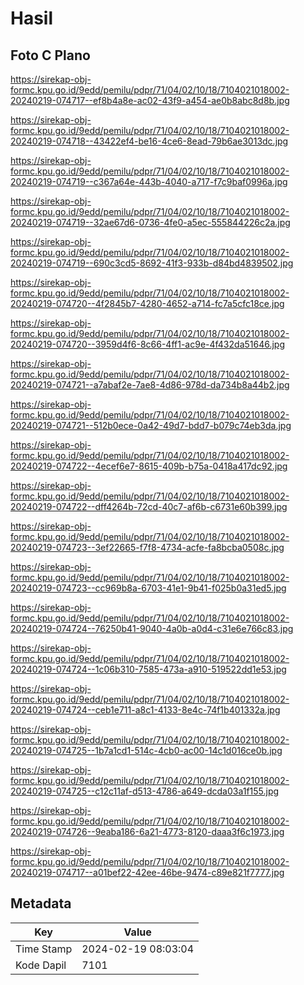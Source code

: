 # Hasil

## Foto C Plano

https://sirekap-obj-formc.kpu.go.id/9edd/pemilu/pdpr/71/04/02/10/18/7104021018002-20240219-074717--ef8b4a8e-ac02-43f9-a454-ae0b8abc8d8b.jpg

https://sirekap-obj-formc.kpu.go.id/9edd/pemilu/pdpr/71/04/02/10/18/7104021018002-20240219-074718--43422ef4-be16-4ce6-8ead-79b6ae3013dc.jpg

https://sirekap-obj-formc.kpu.go.id/9edd/pemilu/pdpr/71/04/02/10/18/7104021018002-20240219-074719--c367a64e-443b-4040-a717-f7c9baf0996a.jpg

https://sirekap-obj-formc.kpu.go.id/9edd/pemilu/pdpr/71/04/02/10/18/7104021018002-20240219-074719--32ae67d6-0736-4fe0-a5ec-555844226c2a.jpg

https://sirekap-obj-formc.kpu.go.id/9edd/pemilu/pdpr/71/04/02/10/18/7104021018002-20240219-074719--690c3cd5-8692-41f3-933b-d84bd4839502.jpg

https://sirekap-obj-formc.kpu.go.id/9edd/pemilu/pdpr/71/04/02/10/18/7104021018002-20240219-074720--4f2845b7-4280-4652-a714-fc7a5cfc18ce.jpg

https://sirekap-obj-formc.kpu.go.id/9edd/pemilu/pdpr/71/04/02/10/18/7104021018002-20240219-074720--3959d4f6-8c66-4ff1-ac9e-4f432da51646.jpg

https://sirekap-obj-formc.kpu.go.id/9edd/pemilu/pdpr/71/04/02/10/18/7104021018002-20240219-074721--a7abaf2e-7ae8-4d86-978d-da734b8a44b2.jpg

https://sirekap-obj-formc.kpu.go.id/9edd/pemilu/pdpr/71/04/02/10/18/7104021018002-20240219-074721--512b0ece-0a42-49d7-bdd7-b079c74eb3da.jpg

https://sirekap-obj-formc.kpu.go.id/9edd/pemilu/pdpr/71/04/02/10/18/7104021018002-20240219-074722--4ecef6e7-8615-409b-b75a-0418a417dc92.jpg

https://sirekap-obj-formc.kpu.go.id/9edd/pemilu/pdpr/71/04/02/10/18/7104021018002-20240219-074722--dff4264b-72cd-40c7-af6b-c6731e60b399.jpg

https://sirekap-obj-formc.kpu.go.id/9edd/pemilu/pdpr/71/04/02/10/18/7104021018002-20240219-074723--3ef22665-f7f8-4734-acfe-fa8bcba0508c.jpg

https://sirekap-obj-formc.kpu.go.id/9edd/pemilu/pdpr/71/04/02/10/18/7104021018002-20240219-074723--cc969b8a-6703-41e1-9b41-f025b0a31ed5.jpg

https://sirekap-obj-formc.kpu.go.id/9edd/pemilu/pdpr/71/04/02/10/18/7104021018002-20240219-074724--76250b41-9040-4a0b-a0d4-c31e6e766c83.jpg

https://sirekap-obj-formc.kpu.go.id/9edd/pemilu/pdpr/71/04/02/10/18/7104021018002-20240219-074724--1c06b310-7585-473a-a910-519522dd1e53.jpg

https://sirekap-obj-formc.kpu.go.id/9edd/pemilu/pdpr/71/04/02/10/18/7104021018002-20240219-074724--ceb1e711-a8c1-4133-8e4c-74f1b401332a.jpg

https://sirekap-obj-formc.kpu.go.id/9edd/pemilu/pdpr/71/04/02/10/18/7104021018002-20240219-074725--1b7a1cd1-514c-4cb0-ac00-14c1d016ce0b.jpg

https://sirekap-obj-formc.kpu.go.id/9edd/pemilu/pdpr/71/04/02/10/18/7104021018002-20240219-074725--c12c11af-d513-4786-a649-dcda03a1f155.jpg

https://sirekap-obj-formc.kpu.go.id/9edd/pemilu/pdpr/71/04/02/10/18/7104021018002-20240219-074726--9eaba186-6a21-4773-8120-daaa3f6c1973.jpg

https://sirekap-obj-formc.kpu.go.id/9edd/pemilu/pdpr/71/04/02/10/18/7104021018002-20240219-074717--a01bef22-42ee-46be-9474-c89e821f7777.jpg


## Metadata

| Key        | Value               |
| ---------- | ------------------- |
| Time Stamp | 2024-02-19 08:03:04 |
| Kode Dapil | 7101                |



